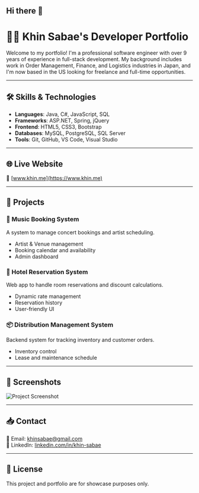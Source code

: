 ## Hi there 👋

# 👩‍💻 Khin Sabae's Developer Portfolio

Welcome to my portfolio! I'm a professional software engineer with over 9 years of experience in full-stack development. My background includes work in Order Management, Finance, and Logistics industries in Japan, and I'm now based in the US looking for freelance and full-time opportunities.

---

## 🛠️ Skills & Technologies

- **Languages**: Java, C#, JavaScript, SQL
- **Frameworks**: ASP.NET, Spring, jQuery
- **Frontend**: HTML5, CSS3, Bootstrap
- **Databases**: MySQL, PostgreSQL, SQL Server
- **Tools**: Git, GitHub, VS Code, Visual Studio

---

## 🌐 Live Website

🔗 [www.khin.me](https://www.khin.me)

---

## 📂 Projects

### 🎵 Music Booking System
A system to manage concert bookings and artist scheduling.
- Artist & Venue management
- Booking calendar and availability
- Admin dashboard

### 🏨 Hotel Reservation System
Web app to handle room reservations and discount calculations.
- Dynamic rate management
- Reservation history
- User-friendly UI

### 📦 Distribution Management System
Backend system for tracking inventory and customer orders.
- Inventory control
- Lease and maintenance schedule

---

## 📸 Screenshots

![Project Screenshot](./img/project1.png)

---

## 📥 Contact

📧 Email: khinsabae@gmail.com  
📱 LinkedIn: [linkedin.com/in/khin-sabae](https://linkedin.com/in/khin-sabae)

---

## 📝 License

This project and portfolio are for showcase purposes only.


